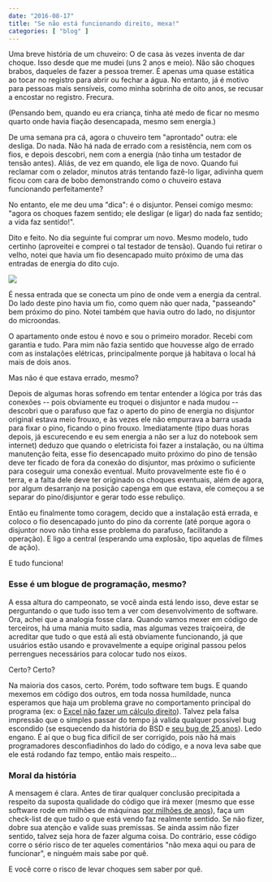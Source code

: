 ```yaml
---
date: "2016-08-17"
title: "Se não está funcionando direito, mexa!"
categories: [ "blog" ]
---
```

Uma breve história de um chuveiro: O de casa às vezes inventa de dar choque. Isso desde que me mudei (uns 2 anos e meio). Não são choques brabos, daqueles de fazer a pessoa tremer. É apenas uma quase estática ao tocar no registro para abrir ou fechar a água. No entanto, já é motivo para pessoas mais sensíveis, como minha sobrinha de oito anos, se recusar a encostar no registro. Frecura.

(Pensando bem, quando eu era criança, tinha até medo de ficar no mesmo quarto onde havia fiação desencapada, mesmo sem energia.)

De uma semana pra cá, agora o chuveiro tem "aprontado" outra: ele desliga. Do nada. Não há nada de errado com a resistência, nem com os fios, e depois descobri, nem com a energia (não tinha um testador de tensão antes). Aliás, de vez em quando, ele liga de novo. Quando fui reclamar com o zelador, minutos atrás tentando fazê-lo ligar, adivinha quem ficou com cara de bobo demonstrando como o chuveiro estava funcionando perfeitamente?

No entanto, ele me deu uma "dica": é o disjuntor. Pensei comigo mesmo: "agora os choques fazem sentido; ele desligar (e ligar) do nada faz sentido; a vida faz sentido!".

Dito e feito. No dia seguinte fui comprar um novo. Mesmo modelo, tudo certinho (aproveitei e comprei o tal testador de tensão). Quando fui retirar o velho, notei que havia um fio desencapado muito próximo de uma das entradas de energia do dito cujo.

![](http://i.imgur.com/1MY6daJ.jpg)

É nessa entrada que se conecta um pino de onde vem a energia da central. Do lado deste pino havia um fio, como quem não quer nada, "passeando" bem próximo do pino. Notei também que havia outro do lado, no disjuntor do microondas.

O apartamento onde estou é novo e sou o primeiro morador. Recebi com garantia e tudo. Para mim não fazia sentido que houvesse algo de errado com as instalações elétricas, principalmente porque já habitava o local há mais de dois anos.

Mas não é que estava errado, mesmo?

Depois de algumas horas sofrendo em tentar entender a lógica por trás das conexões -- pois obviamente eu troquei o disjuntor e nada mudou -- descobri que o parafuso que faz o aperto do pino de energia no disjuntor original estava meio frouxo, e às vezes ele não empurrava a barra usada para fixar o pino, ficando o pino frouxo. Imediatamente (tipo duas horas depois, já escurecendo e eu sem energia a não ser a luz do notebook sem internet) deduzo que quando o eletricista foi fazer a instalação, ou na última manutenção feita, esse fio desencapado muito próximo do pino de tensão deve ter ficado de fora da conexão do disjuntor, mas próximo o suficiente para coseguir uma conexão eventual. Muito provavelmente este fio é o terra, e a falta dele deve ter originado os choques eventuais, além de agora, por algum desarranjo na posição capenga em que estava, ele começou a se separar do pino/disjuntor e gerar todo esse rebuliço.

Então eu finalmente tomo coragem, decido que a instalação está errada, e coloco o fio desencapado junto do pino da corrente (até porque agora o disjuntor novo não tinha esse problema do parafuso, facilitando a operação). E ligo a central (esperando uma explosão, tipo aquelas de filmes de ação).

E tudo funciona!

### Esse é um blogue de programação, mesmo?

A essa altura do campeonato, se você ainda está lendo isso, deve estar se perguntando o que tudo isso tem a ver com desenvolvimento de software. Ora, achei que a analogia fosse clara. Quando vamos mexer em código de terceiros, há uma mania muito sadia, mas algumas vezes traiçoeira, de acreditar que tudo o que está ali está obviamente funcionando, já que usuários estão usando e provavelmente a equipe original passou pelos perrengues necessários para colocar tudo nos eixos.

Certo? Certo?

Na maioria dos casos, certo. Porém, todo software tem bugs. E quando mexemos em código dos outros, em toda nossa humildade, nunca esperamos que haja um problema grave no comportamento principal do programa (ex: o [Excel não fazer um cálculo direito](http://www.joelonsoftware.com/items/2007/09/26b.html)). Talvez pela falsa impressão que o simples passar do tempo já valida qualquer possível bug escondido (se esquecendo da história do BSD e [seu bug de 25 anos](http://www.osnews.com/story/19731/The-25-Year-Old-UNIX-Bug)). Ledo engano. É aí que o bug fica difícil de ser corrigido, pois não há mais programadores desconfiadinhos do lado do código, e a nova leva sabe que ele está rodando faz tempo, então mais respeito...

### Moral da história

A mensagem é clara. Antes de tirar qualquer conclusão precipitada a respeito da suposta qualidade do código que irá mexer (mesmo que esse software rode em milhões de máquinas [por milhões de anos](https://en.wikipedia.org/wiki/List_of_minor_The_Hitchhiker%27s_Guide_to_the_Galaxy_characters#Deep_Thought)), faça um check-list de que tudo o que está vendo faz realmente sentido. Se não fizer, dobre sua atenção e valide suas premissas. Se ainda assim não fizer sentido, talvez seja hora de fazer alguma coisa. Do contrário, esse código corre o sério risco de ter aqueles comentários "não mexa aqui ou para de funcionar", e ninguém mais sabe por quê.

E você corre o risco de levar choques sem saber por quê.
